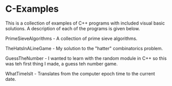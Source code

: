 # C-Examples

This is a collection of examples of C++ programs with included visual basic solutions. A description of each of the programs is given below. 

PrimeSieveAlgorithms - A collection of prime sieve algorithms.

TheHatsInALineGame - My solution to the "hatter" combinatorics problem.

GuessTheNumber - I wanted to learn with the random module in C++ so this was teh first thing I made, a guess teh number game.

WhatTimeIsIt - Translates from the computer epoch time to the current date.
